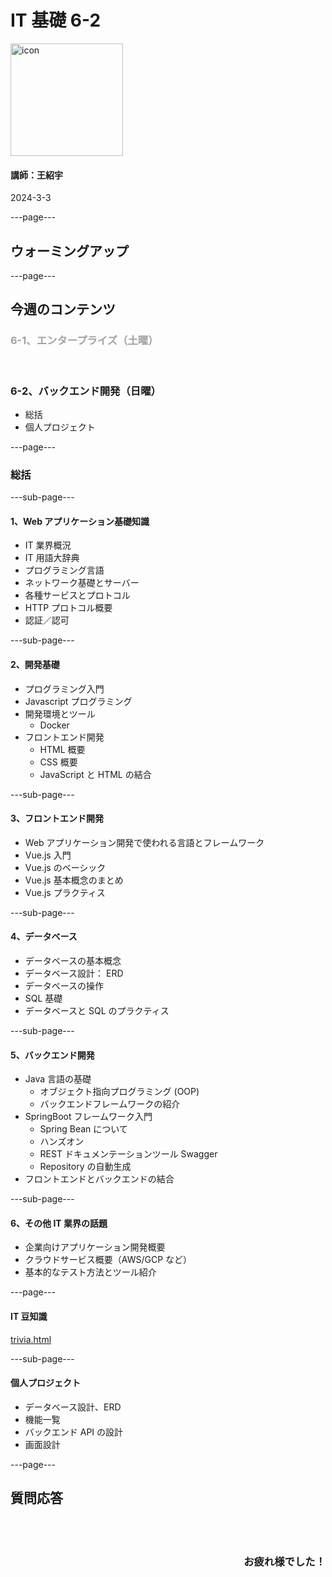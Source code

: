 # IT 基礎 6-2

<img src="/images/icon-transparent.png" alt="icon" width="180"/>

#### 講師：王紹宇

2024-3-3

---page---

## ウォーミングアップ

---page---

## 今週のコンテンツ

<div style="opacity: 0.4; text-align: left">

### 6-1、エンタープライズ（土曜）

</div>

<br/>

### 6-2、バックエンド開発（日曜）

- 総括
- 個人プロジェクト

---page---

### 総括

---sub-page---

#### 1、Web アプリケーション基礎知識

- IT 業界概況
- IT 用語大辞典
- プログラミング言語
- ネットワーク基礎とサーバー
- 各種サービスとプロトコル
- HTTP プロトコル概要
- 認証／認可

---sub-page---

#### 2、開発基礎

- プログラミング入門
- Javascript プログラミング
- 開発環境とツール
  - Docker
- フロントエンド開発
  - HTML 概要
  - CSS 概要
  - JavaScript と HTML の結合

---sub-page---

#### 3、フロントエンド開発

- Web アプリケーション開発で使われる言語とフレームワーク
- Vue.js 入門
- Vue.js のベーシック
- Vue.js 基本概念のまとめ
- Vue.js プラクティス

---sub-page---

#### 4、データベース

- データベースの基本概念
- データベース設計： ERD
- データベースの操作
- SQL 基礎
- データベースと SQL のプラクティス

---sub-page---

#### 5、バックエンド開発

- Java 言語の基礎
  - オブジェクト指向プログラミング (OOP)
  - バックエンドフレームワークの紹介
- SpringBoot フレームワーク入門
  - Spring Bean について
  - ハンズオン
  - REST ドキュメンテーションツール Swagger
  - Repository の自動生成
- フロントエンドとバックエンドの結合

---sub-page---

#### 6、その他 IT 業界の話題

- 企業向けアプリケーション開発概要
- クラウドサービス概要（AWS/GCP など）
- 基本的なテスト方法とツール紹介

---page---

#### IT 豆知識

<a href="trivia.html#/1" target="_blank">trivia.html</a>

---sub-page---

#### 個人プロジェクト

- データベース設計、ERD
- 機能一覧
- バックエンド API の設計
- 画面設計

---page---

<section style="text-align: left;">
  <h1>質問応答</h1>
  <br/>
  <br/>
  <h3 style="text-align: right;">お疲れ様でした！</h3>
</section>
